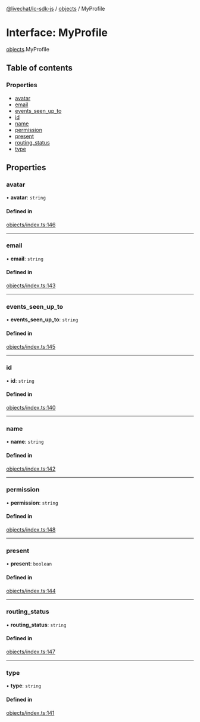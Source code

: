 [@livechat/lc-sdk-js](../README.md) / [objects](../modules/objects.md) / MyProfile

# Interface: MyProfile

[objects](../modules/objects.md).MyProfile

## Table of contents

### Properties

- [avatar](objects.MyProfile.md#avatar)
- [email](objects.MyProfile.md#email)
- [events\_seen\_up\_to](objects.MyProfile.md#events_seen_up_to)
- [id](objects.MyProfile.md#id)
- [name](objects.MyProfile.md#name)
- [permission](objects.MyProfile.md#permission)
- [present](objects.MyProfile.md#present)
- [routing\_status](objects.MyProfile.md#routing_status)
- [type](objects.MyProfile.md#type)

## Properties

### avatar

• **avatar**: `string`

#### Defined in

[objects/index.ts:146](https://github.com/livechat/lc-sdk-js/blob/7431f2f/src/objects/index.ts#L146)

___

### email

• **email**: `string`

#### Defined in

[objects/index.ts:143](https://github.com/livechat/lc-sdk-js/blob/7431f2f/src/objects/index.ts#L143)

___

### events\_seen\_up\_to

• **events\_seen\_up\_to**: `string`

#### Defined in

[objects/index.ts:145](https://github.com/livechat/lc-sdk-js/blob/7431f2f/src/objects/index.ts#L145)

___

### id

• **id**: `string`

#### Defined in

[objects/index.ts:140](https://github.com/livechat/lc-sdk-js/blob/7431f2f/src/objects/index.ts#L140)

___

### name

• **name**: `string`

#### Defined in

[objects/index.ts:142](https://github.com/livechat/lc-sdk-js/blob/7431f2f/src/objects/index.ts#L142)

___

### permission

• **permission**: `string`

#### Defined in

[objects/index.ts:148](https://github.com/livechat/lc-sdk-js/blob/7431f2f/src/objects/index.ts#L148)

___

### present

• **present**: `boolean`

#### Defined in

[objects/index.ts:144](https://github.com/livechat/lc-sdk-js/blob/7431f2f/src/objects/index.ts#L144)

___

### routing\_status

• **routing\_status**: `string`

#### Defined in

[objects/index.ts:147](https://github.com/livechat/lc-sdk-js/blob/7431f2f/src/objects/index.ts#L147)

___

### type

• **type**: `string`

#### Defined in

[objects/index.ts:141](https://github.com/livechat/lc-sdk-js/blob/7431f2f/src/objects/index.ts#L141)
